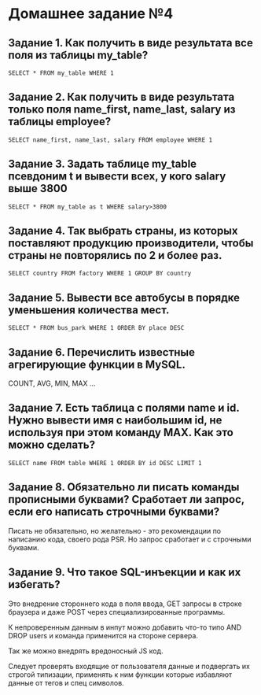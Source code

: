 # Домашнее задание №4

## Задание 1. Как получить в виде результата все поля из таблицы my_table?
```SELECT * FROM my_table WHERE 1```

## Задание 2. Как получить в виде результата только поля name_first, name_last, salary из таблицы employee?
```SELECT name_first, name_last, salary FROM employee WHERE 1```

## Задание 3. Задать таблице my_table псевдоним t и вывести всех, у кого salary выше 3800
```SELECT * FROM my_table as t WHERE salary>3800```

## Задание 4. Так выбрать страны, из которых поставляют продукцию производители, чтобы страны не повторялись по 2 и более раз.

```SELECT country FROM factory WHERE 1 GROUP BY country```

## Задание 5. Вывести все автобусы в порядке уменьшения количества мест.

```SELECT * FROM bus_park WHERE 1 ORDER BY place DESC```

## Задание 6. Перечислить известные агрегирующие функции в MySQL.

COUNT, AVG, MIN, MAX ...

## Задание 7. Есть таблица с полями name и id. Нужно вывести имя с наибольшим id, не используя при этом команду MAX. Как это можно сделать?

```SELECT name FROM table WHERE 1 ORDER BY id DESC LIMIT 1```

## Задание 8. Обязательно ли писать команды прописными буквами? Сработает ли запрос, если его написать строчными буквами?

Писать не обязательно, но желательно - это рекомендации по написанию кода, своего рода PSR. Но запрос сработает и с строчными буквами.

## Задание 9. Что такое SQL-инъекции и как их избегать?

Это внедрение стороннего кода в поля ввода, GET запросы в строке браузера и даже POST через специализированные программы.

К непроверенным данным в инпут можно добавить что-то типо AND DROP users и команда применится на стороне сервера.

Так же можно внедрять вредоносный JS код.

Следует проверять входящие от пользователя данные и подвергать их строгой типизации, применять к ним функции которые избавляют данные от тегов и спец символов.
